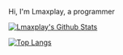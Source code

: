 Hi, I'm Lmaxplay, a programmer

[![Lmaxplay's Github Stats](https://github-readme-stats.vercel.app/api?username=Lmaxplay)](https://github.com/anuraghazra/github-readme-stats)

[![Top Langs](https://github-readme-stats.vercel.app/api/top-langs/?username=Lmaxplay)](https://github.com/anuraghazra/github-readme-stats)
